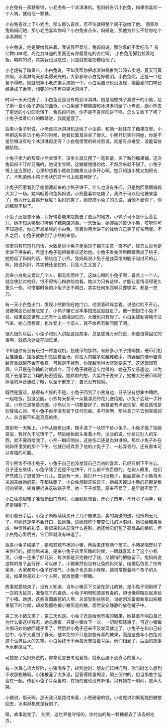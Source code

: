小白兔有一家糖果铺，小老虎有一个冰淇淋机。兔妈妈告诉小白兔，如果你喜欢一个人呐，就给他一颗糖。

小白兔喜欢上了小老虎，那么那么喜欢，忍不住就把整个店子送给了他。
回家后兔妈妈问她，那小老虎喜欢你吗？小白兔直点头，妈妈说，那他为什么不给你吃个冰淇淋呢？

小白兔说，他是要给我来着，我说我不爱吃。兔妈妈说，那你真的不爱吃吗？
有七种口味呢，巧克力味道的里面还有你最爱吃的杏仁啊。
小白兔用脚划拉着地板，喃喃的说，其实我也没吃过，只是就想着把糖给他了。


小老虎有了糖果店，小白兔说，不如我帮你把冰淇淋机推到公园去卖吧。夏天可真热啊，冰淇淋每天都卖得光光的，大家都夸小白兔好聪明。小白兔呢，还是一口也舍不得吃。她就想等小老虎亲手送她一个，小白兔自己也没发现，她最爱的口味已经换成了香草，想要的也不再只是冰淇淋了。


时间一天天过去了，小白兔还是没有吃到冰淇淋。倒是隔壁摊子卖饼干的小熊，给了她一盒小兔子造型的曲奇。小白兔留下糖果店和冰淇淋机给了小老虎，跟小熊去了更远的小公园卖饼干。兔妈妈问她，你不是不喜欢吃饼干吗，怎么又收下了呢？小兔子揉着红红的眼睛说，我就是饿了。

后来小兔子听说，小老虎把冰淇淋机送给了小企鹅，和她一起住在了糖果店里。小熊把这些告诉小兔子的时候，她耷拉着耳朵呆了很久。小熊开玩笑的问她，你是不是后悔没有吃个冰淇淋再走呀？小白兔愣愣的转过脸说，就是有点难受，没能留些糖给你。

小兔子卖力的帮着小熊卖饼干，没多久就又攒了一笔积蓄，买了新的糖果铺。这次兔妈妈千叮咛万嘱咐，她说宝宝啊，这糖要慢慢的给，不然后来就不甜了。小兔子嘴上连连答应，心里却想着小熊收到糖果店该多开心啊。她只知道小熊又加班去了，不知道他小鸭子形状的饼干马上就要烤好了。

小兔子回家看到了偷偷藏起来的小鸭子饼干，什么也没有多问，只是跑回家跟妈妈大哭了一场。她呜咽着和兔妈妈说，小熊最喜欢吃糖了，我终于可以给他糖果屋了，他为什么要离开我呢？兔妈妈笑了，她摸摸小兔子的头说，当他不爱你了，你的糖就不甜了。

小兔子还是想不通，只好带着糖果店搬去了更远的地方。小鸭子可不是什么善茬儿，她不知从哪里打听到了糖果店的事。一天饭后，她揶揄的告诉小熊，哎呀你可不知道吧，你心里最单纯的小白兔，背着你用卖饼干的钱给自己买了好东西呢。不久之后，小兔子就收到了小熊的来信。

信里只有短短几句话，大致是说小兔子走后饼干铺子生意一直不好，钱怎么说也是卖饼干挣来的，希望小兔子能把糖果店还给他。小兔子看完信后眼睛哭成了桃子，她想起了妈妈的话，把店给了小熊。兔妈妈说小兔子是韭菜馅的脑子勾过芡的心啊，她说妈妈，其实糖还是甜的，只是人生太苦了。


后来小白兔又爱过几个人，都无疾而终了。这缺心眼的小兔子啊，喜欢上一个人，就会使劲对他好，恨不得掏心掏肺给他看。她以为只有这样，才能让爱情活得更久更久一些。可惜那时候的小兔子还不明白，其实任何东西啊只要够深，都是一把刀。


有一天小白兔出门，发现小熊醉倒在她门口，他哭着碎碎念着，说他过的不开心，说糖果店已经被吃完了，小鸭子嫌它没本事拍拍屁股就走了。他一把抱住小兔子说，如果说这世界上还有什么值得回忆的，大概也只有你了。小白兔被勒得喘不过气来，她心里想着，也许爱上一个旧人，就不会再有新问题了吧。

很久很久以后，小兔子和别人讲起这段故事，总是感慨万分的说，那些值得回忆的事啊，就该永远放在回忆里。

不知道你有没有玩过一种游戏机，投硬币的那种。有好多小爪子推啊推，硬币们相互推搡着，摇摇欲坠却又固若金汤。你投入的越多就越难收手，机器里的硬币垒得越厚重就越不会有收获，可越是不掉币，你就越觉得大奖就要来了。这逻辑很有趣，它只是在你输的时候成立。可小兔子就是这么觉得的，她在万丈悬崖边，以为跳下去是学会飞翔的秘密捷径。她默默的想，大奖终于要来了，她被大把硬币即将掉落的声音迷红了眼，以至于都忘了，自己没有翅膀。

既然是童话，总得有点好的不是。小兔子回到了小熊身边，日子没有想象中糟糕。一起吃饭，逛逛公园，小熊每天都采一朵最漂亮的花儿送给她，小兔子会烧一手好菜，小熊总是抢着洗碗。小熊以为一切都要好了，他甚至有点点失望，都说感情是刻骨铭心的，可小兔子似乎没有留下任何伤痕。多可笑啊，那些拿刀子去划豆腐的人，永远都不知道豆腐的疼。

直到有一天晚上，小熊从厨房出来，随手递了一块饼干给小兔子。小兔子摇了摇脑袋说，我好久不吃饼干了。然后她抬起头看着小熊，淡淡的说，你给过别人的东西，就不要再给我了。小熊一瞬间明白，这些伤口还是血淋淋的。那年小兔子扑在妈妈怀里哭的那个下午，他就已经弄丢了他的小兔子了。一起弄丢的。还有原本可以幸福的可能。

可小熊舍不得小兔子，小兔子自己也没发现自己当初的喜欢，已经只剩下不甘心。日子还在继续，小兔子除了还是不吃饼干，什么都千依百顺的。在别人眼里，他们俨然成为了恩爱的一对儿。直到有一天，她打开一只旧箱子，里面装满了小熊每天采回来给她的花。花都枯萎了，小白兔想起这些日子，她每天接过小熊的花都是敷衍的笑笑，转身便扔进这破箱子里。她一下子发现，原来不爱了，是早就不爱了。

小白兔抱起箱子准备扔出门外时，心里默默想着，开心了四年，不开心了两年，我还是赚到了。

和小熊分手后，小兔子断断续续又开了几个糖果店，卖的卖送的送，也所剩无几了，可她还是学不会开口，说她饿，说她想吃个带杏仁儿的冰淇淋。她把给糖果当成一种惯性的礼节，看起来和从前没什么差别。她还给它们包了亮晶晶的糖纸，但小白兔心里明白，它们早就没有味道了。

后来小兔子结婚了，是和其貌不扬的小猪，再后来还有两个孩子。小猪是隔壁村子来旅行的，据他后来说，是来小兔子店里买糖的时候，一眼就喜欢上了这个小机灵。小猪一连来了好几天，每次都是买完糖付了钱，又悄悄的把糖留下。兔妈妈说这样的孩子品行好，可以嫁了。小猪果然也没有让兔妈妈失望，结婚后包揽了所有家务，大家都夸小兔子好福气。小兔子也总是小眯眯，她常常摸着两个孩子的头说，如果你喜欢上一个人啊，就找他要一颗糖。

故事就要结束了，没有人知道，当年小猪买下又留在那儿的糖，是小兔子刚刚喷了一店的灭鼠灵，准备吃下的毒药。小兔子明明知道是有毒的，却也懒得阻拦就卖给了小猪。她想，这些贪图甜腻的人啊，总该受到些惩罚。当她刚准备重新拿出些糖果服下的时候，却发现那些被小猪买走的糖，居然安安静静的放在罐子中。

第二天小猪又来了，第三天也是。小兔子还是给他有毒的糖果，她甚至不明白自己为什么要这样残忍，她总想着，只要小猪收下一次，一切就都结束了。可这小猪每次都巧妙的放回罐子里了，然后趁小兔子还来不及发现就走了。小兔子在和自己较劲中，似乎又看到了春天。他幸免的不只是那些有毒的糖果，而是这些年小白兔对这个世界巨大的失望。小白兔终于不再每天耷拉着耳朵，他们相爱了，后面的故事也水到渠成了。

可她忘了兔妈妈说的，你拿谎言去考验爱情，就永远遇不到真心的爱人。

有一次真心话大冒险，小猪喝多了，轮到他时，朋友们起哄问到，你当时怎么想到不收那些糖啊。小猪被灌了太多酒，回答得稀里糊涂，颠三倒四的。但当那些字组合在一起，传到小兔子耳朵里时，在场的谁也没有听懂，只有她在一瞬间，放声大哭。

小猪说，那天啊，那天我只是路过来着，小熊硬塞的钱，小老虎说如果我能把糖放回去，冰淇淋机就是我的了。


嗯，故事说完了。
别哭，这世界是守恒的，你付出的每一颗糖都去了该去的地方。
